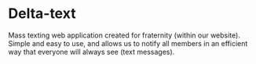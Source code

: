 Delta-text
==========

Mass texting web application created for fraternity (within our website).
Simple and easy to use, and allows us to notify all members in an efficient way that everyone will always see (text messages).
